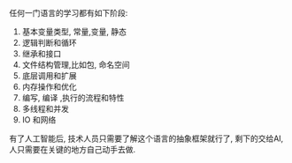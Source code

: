 任何一门语言的学习都有如下阶段:
1. 基本变量类型, 常量,变量, 静态
2. 逻辑判断和循环
3. 继承和接口
4. 文件结构管理,比如包, 命名空间
5. 底层调用和扩展
6. 内存操作和优化
8. 编写, 编译 ,执行的流程和特性
7. 多线程和并发
8. IO 和网络

有了人工智能后, 技术人员只需要了解这个语言的抽象框架就行了, 剩下的交给AI, 人只需要在关键的地方自己动手去做.

